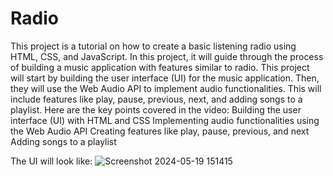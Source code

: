 # Radio
This project is a tutorial on how to create a basic listening radio using HTML, CSS, and JavaScript. In this project, it will guide through the process of building a music application with features similar to radio.
This project will start by building the user interface (UI) for the music application. Then, they will use the Web Audio API to implement audio functionalities. This will include features like play, pause, previous, next, and adding songs to a playlist.
Here are the key points covered in the video:
Building the user interface (UI) with HTML and CSS
Implementing audio functionalities using the Web Audio API
Creating features like play, pause, previous, and next
Adding songs to a playlist

The UI will look like: 
![Screenshot 2024-05-19 151415](https://github.com/Ashish1723/Radio/assets/102353355/e9550df1-7ac1-41b3-9b1d-7f3efb03d45f)
